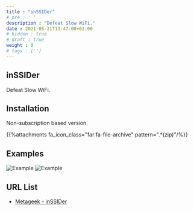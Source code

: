 ```yaml
---
title : "inSSIDer"
# pre : ' '
description : "Defeat Slow WiFi."
date : 2021-05-21T13:47:08+02:00
# hidden : true
# draft : true
weight : 0
# tags : ['']
---
```


## inSSIDer

Defeat Slow WiFi.

## Installation

Non-subscription based version.

{{%attachments fa_icon_class="far fa-file-archive" pattern=".*(zip)"/%}}

## Examples

![Example](images/example.png)
![Example](images/example1.png)

## URL List

- [Metageek - inSSIDer](https://www.metageek.com/products/inssider/)
